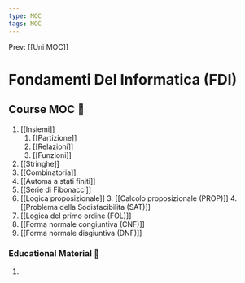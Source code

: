 ```yaml
---
type: MOC 
tags: MOC 
---
```


Prev: [[Uni MOC]]

# Fondamenti Del Informatica (FDI)


## Course MOC  📒
1. [[Insiemi]]
	1. [[Partizione]]
	2. [[Relazioni]]
	3. [[Funzioni]]
2. [[Stringhe]]
3. [[Combinatoria]]
4. [[Automa a stati finiti]]
5. [[Serie di Fibonacci]]
6. [[Logica proposizionale]]
	3. [[Calcolo proposizionale (PROP)]]
	4. [[Problema della Sodisfacibilita (SAT)]]
7. [[Logica del primo ordine (FOL)]]
8. [[Forma normale congiuntiva (CNF)]]
9. [[Forma normale disgiuntiva (DNF)]]

### Educational Material 🧱
1. 


